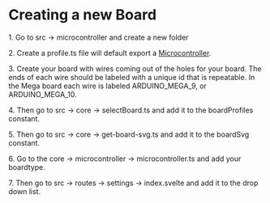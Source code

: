 # Creating a new Board

1\. Go to src -> microcontroller and create a new folder

2\. Create a profile.ts file will default export a [Microcontroller]().

3\. Create your board with wires coming out of the holes for your board.  The ends of each wire should be labeled with a unique id that is repeatable.  In the Mega board each wire is labeled ARDUINO_MEGA_9, or ARDUINO_MEGA_10.

4\. Then go to src -> core -> selectBoard.ts and add it to the boardProfiles constant.

5\. Then go to src -> core -> get-board-svg.ts and add it to the boardSvg constant.

6\. Go to the core -> microcontroller -> microcontroller.ts and add your boardtype.

7\. Then go to src -> routes -> settings -> index.svelte and add it to the drop down list.